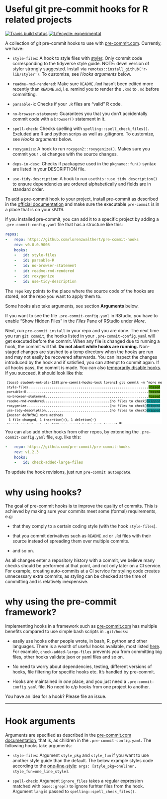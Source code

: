 
<!-- README.md is generated from README.Rmd. Please edit that file -->

# Useful git pre-commit hooks for R related projects

<!-- badges: start -->

[![Travis build
status](https://travis-ci.org/lorenzwalthert/pre-commit-hooks.svg?branch=master)](https://travis-ci.org/lorenzwalthert/pre-commit-hooks)
[![Lifecycle:
experimental](https://img.shields.io/badge/lifecycle-experimental-orange.svg)](https://www.tidyverse.org/lifecycle/#experimental)
<!-- badges: end -->

A collection of git pre-commit hooks to use with
[pre-commit.com](https://pre-commit.com). Currently, we have:

  - `style-files`: A hook to style files with
    [styler](https://styler.r-lib.org). Only commit code corresponding
    to the tidyverse style guide. NOTE: devel version of styler strongly
    suggested. Install via `remotes::install_github('r-lib/styler')`. To
    customize, see *Hooks arguments* below.

  - `readme-rmd-rendered`: Make sure `README.Rmd` hasn’t been edited
    more recently than `README.md`, i.e. remind you to render the `.Rmd`
    to `.md` before committing.

  - `parsable-R`: Checks if your `.R` files are “valid” R code.

  - `no-browser-statement`: Guarantees you that you don’t accidentally
    commit code with a `browser()` statement in it.

  - `spell-check`: Checks spelling with `spelling::spell_check_files()`.
    Excluded are R and python scrips as well as .gitignore. To
    customize, see *Hooks arguments* below.

  - `roxygenize`: A hook to run `roxygen2::roxygenize()`. Makes sure you
    commit your `.Rd` changes with the source changes.

  - `deps-in-desc`: Checks if packagese used in the `pkgname::fun()`
    syntax are listed in your DESCRIPTION file.

  - `use-tidy-description`: A hook to run
    `usethis::use_tidy_description()` to ensure dependencies are ordered
    alphabetically and fields are in standard order.

To add a pre-commit hook to your project, install pre-commit as
described in the [official documentation](https://pre-commit.com/#intro)
and make sure the executable `pre-commit` is in a place that is on your
`$PATH`.

If you installed pre-commit, you can add it to a specific project by
adding a `.pre-commit-config.yaml` file that has a structure like this:

``` yaml
repos:
-   repo: https://github.com/lorenzwalthert/pre-commit-hooks
    rev: v0.0.0.9008
    hooks: 
    -   id: style-files
    -   id: parsable-R
    -   id: no-browser-statement
    -   id: readme-rmd-rendered
    -   id: roxygenize
    -   id: use-tidy-description
```

The `repo` key points to the place where the source code of the hooks
are stored, not the repo you want to apply them to.

Some hooks also take arguments, see section **Arguments** below.

If you want to see the file `.pre-commit-config.yaml` in RStudio, you
have to enable “Show Hidden Files” in the *Files* Pane of RStudio under
*More*.

Next, run `pre-commit install` in your repo and you are done. The next
time you run `git commit`, the hooks listed in your
`.pre-commit-config.yaml` will get executed before the commit. When any
file is changed due to running a hook, the commit will fail. **Do not
abort while hooks are running.** Non-staged changes are stashed to a
temp directory when the hooks are run and may not easily be recovered
afterwards. You can inspect the changes introduced by the hook and if
satisfied, you can attempt to commit again. If all hooks pass, the
commit is made. You can also [temporarily disable
hooks](https://pre-commit.com/#temporarily-disabling-hooks). If you
succeed, it should look like this:

![](man/figs/screenshot.png)<!-- -->

You can also add other hooks from other repos, by extending the
`.pre-commit-config.yaml` file, e.g. like this:

``` yaml
-   repo: https://github.com/pre-commit/pre-commit-hooks
    rev: v1.2.3
    hooks: 
    -   id: check-added-large-files
```

To update the hook revisions, just run `pre-commit autoupdate`.

# why using hooks?

The goal of pre-commit hooks is to improve the quality of commits. This
is achieved by making sure your commits meet some (formal) requirements,
e.g:

  - that they comply to a certain coding style (with the hook
    `style-files`).

  - that you commit derivatives such as `README.md` or `.Rd` files with
    their source instead of spreading them over multiple commits.

  - and so on.

As all changes enter a repository history with a commit, we believe many
checks should be performed at that point, and not only later on a CI
service. For example, creating auto-commits at a CI service for styling
code creates unnecessary extra commits, as styling can be checked at the
time of committing and is relatively inexpensive.

# why using the pre-commit framework?

Implementing hooks in a framework such as
[pre-commit.com](https://pre-commit.com) has multiple benefits compared
to use simple bash scripts in `.git/hooks`:

  - easily use hooks other people wrote, in bash, R, python and other
    languages. There is a wealth of useful hooks available, most listed
    [here](https://pre-commit.com/hooks.html). For example,
    `check-added-large-files` prevents you from committing big files,
    other hooks validate json or yaml files and so on.

  - No need to worry about dependencies, testing, different versions of
    hooks, file filtering for specific hooks etc. It’s handled by
    pre-commit.

  - Hooks are maintained in *one* place, and you just need a
    `.pre-commit-config.yaml` file. No need to c/p hooks from one
    project to another.

You have an idea for a hook? Please file an issue.

-----

# Hook arguments

Arguments are specified as described in the [pre-commit.com
documentation](https://pre-commit.com/#passing-arguments-to-hooks), that
is, as children in the `.pre-commit-config.yaml`. The following hooks
take arguments:

  - `style-files`: Argument `style_pkg` and `style_fun` if you want to
    use another style guide than the default. The below example styles
    code according to the
    [one-line-style](https://github.com/lorenzwalthert/oneliner): `args:
    [style_pkg=oneliner, style_fun=one_line_style]`.

  - `spell-check`: Argument `ignore_files` takes a regular expression
    matched with `base::grep()` to ignore furhter files from the hook.
    Argument `lang` is passed to `spelling::spell_check_files()`.
